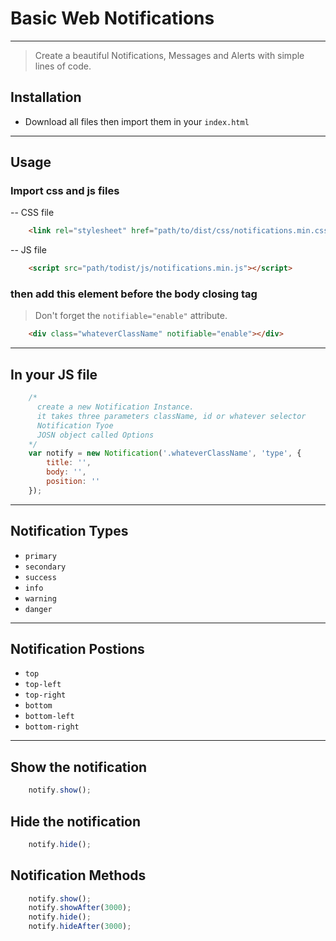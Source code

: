 # Basic Web Notifications
-----
> Create a beautiful Notifications, Messages and Alerts with simple lines of code.

## Installation
 * Download all files then import them in your `index.html`
---
## Usage 
### Import css and js files
-- CSS file
```html
    <link rel="stylesheet" href="path/to/dist/css/notifications.min.css">
```

-- JS file
```html
	<script src="path/todist/js/notifications.min.js"></script>
```

### then add this element before the body closing tag
> Don't forget the `notifiable="enable"` attribute. 
```html
    <div class="whateverClassName" notifiable="enable"></div>
```
---
## In your JS file
```js
    /*
      create a new Notification Instance.
      it takes three parameters className, id or whatever selector 
      Notification Tyoe
      JOSN object called Options
    */
	var notify = new Notification('.whateverClassName', 'type', {
		title: '',
		body: '',
		position: ''
	});
```
---
## Notification Types
* `primary`
* `secondary`
* `success`
* `info`
* `warning`
* `danger`
---
## Notification Postions
* `top`
* `top-left`
* `top-right`
* `bottom`
* `bottom-left`
* `bottom-right`
---

## Show the notification
```js 
    notify.show();
```
## Hide the notification
```js 
    notify.hide();
```
## Notification Methods
```js 
    notify.show();
    notify.showAfter(3000);
    notify.hide();
    notify.hideAfter(3000);
```